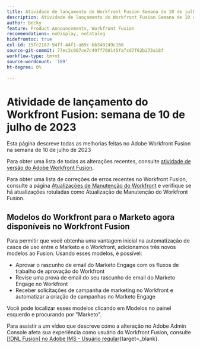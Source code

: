 ```yaml
---
title: Atividade de lançamento do Workfront Fusion Semana de 10 de julho de 2023
description: Atividade de lançamento do Workfront Fusion Semana de 10 de julho de 2023
author: Becky
feature: Product Announcements, Workfront Fusion
recommendations: noDisplay, noCatalog
hidefromtoc: true
exl-id: 15fc2187-94ff-44f1-a69c-bb340249c160
source-git-commit: 77ec3c007ce7c49ff760145fafcd7f62b273a18f
workflow-type: tm+mt
source-wordcount: '189'
ht-degree: 0%

---
```


# Atividade de lançamento do Workfront Fusion: semana de 10 de julho de 2023

Esta página descreve todas as melhorias feitas no Adobe Workfront Fusion na semana de 10 de julho de 2023

Para obter uma lista de todas as alterações recentes, consulte [atividade de versão do Adobe Workfront Fusion](/help/workfront-fusion/fusion-product-releases/fusion-release-activity.md).

Para obter uma lista de correções de erros recentes no Workfront Fusion, consulte a página [Atualizações de Manutenção do Workfront](https://experienceleague.adobe.com/docs/workfront-known-issues/releases/current-updates.html?lang=pt-BR) e verifique se há atualizações rotuladas como Atualização de Manutenção do Workfront Fusion.

## Modelos do Workfront para o Marketo agora disponíveis no Workfront Fusion

Para permitir que você obtenha uma vantagem inicial na automatização de casos de uso entre o Marketo e o Workfront, adicionamos três novos modelos ao Fusion. Usando esses modelos, é possível:

* Aprovar o rascunho de email do Marketo Engage com os fluxos de trabalho de aprovação do Workfront
* Revise uma prova de email do seu rascunho de email do Marketo Engage no Workfront
* Receber solicitações de campanha de marketing no Workfront e automatizar a criação de campanhas no Marketo Engage

Você pode localizar esses modelos clicando em Modelos no painel esquerdo e procurando por &quot;Marketo&quot;.

Para assistir a um vídeo que descreve como a alteração no Adobe Admin Console afeta sua experiência como usuário do Workfront Fusion, consulte [[!DNL Fusion] no Adobe IMS - Usuário regular](https://video.tv.adobe.com/v/3412465/){target=_blank}.
